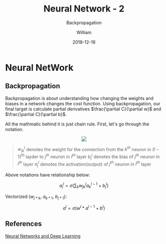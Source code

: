 ﻿---
layout:     post
title:      Neural Network - 2
subtitle:   Backpropagation
date:       2018-12-16
author:     William
header-img: img/post-bg-universe.jpg
catalog: true
tags:
    - Neural Network
---
<script type="text/x-mathjax-config">
  MathJax.Hub.Config({
    tex2jax: { 
      inlineMath: [['$','$'], ['\\(','\\)']],
      processEscapes: true
    }
  });
  </script>
<script type="text/javascript" async
  src="https://cdnjs.cloudflare.com/ajax/libs/mathjax/2.7.5/MathJax.js?config=TeX-MML-AM_CHTML">
</script>

# Neural NetWork
## Backpropagation

Backpropagation is about understanding how changing the weights and biases in a network changes the cost function. Using backpropagation, our final target is calculate partial derivatives $\frac{\partial C}{\partial w}$ and $\frac{\partial C}{\partial b}$.

All the mathmatic behind it is just chain rule. First, let's go through the notation.

<center><img src = 'http://neuralnetworksanddeeplearning.com/images/tikz16.png'></center>

> $w^l_{jk}$ denotes the weight for the connection from the $k^{th}$ neuron in $(l-1)^{th}$ layder to $j^{th}$ neuron in $l^{th}$ layer
> $b^l_j$ denotes the bias of $j^{th}$ neuron in $l^{th}$ layer
> $a^l_j$ denotes the activation(output) of $j^{th}$ neuron in $l^{th}$ layer

Above notations have relationship below:

$$a^l_j = \sigma(\sum_k w^l_{jk}a^{l-1}_k + b^l_j)$$

Vectorized ($w_{j*k}$, $a_{k*1}$, $b_{j*1}$):

$$a^l = \sigma(w^l*a^{l-1} + b^l)$$




## References
[Neural Networks and Deep Learning](neuralnetworksanddeeplearning.com/chap1.html
)







